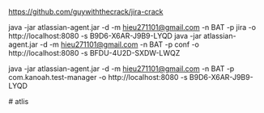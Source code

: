 https://github.com/guywiththecrack/jira-crack

java -jar atlassian-agent.jar -d -m hieu271101@gmail.com -n BAT -p jira -o http://localhost:8080 -s B9D6-X6AR-J9B9-LYQD
java -jar atlassian-agent.jar -d -m hieu271101@gmail.com -n BAT -p conf -o http://localhost:8080 -s BFDU-4U2D-SXDW-LWQZ


java -jar atlassian-agent.jar -d -m hieu271101@gmail.com -n BAT -p com.kanoah.test-manager -o http://localhost:8080 -s B9D6-X6AR-J9B9-LYQD 

#   a t l i s  
 